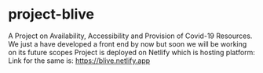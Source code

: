 # project-blive
A Project on Availability, Accessibility and Provision of Covid-19 Resources. 
We just a have developed a front end by now but soon we will be working on its future scopes
Project is deployed on Netlify which is hosting platform:
Link for the same is:
https://blive.netlify.app</a>

